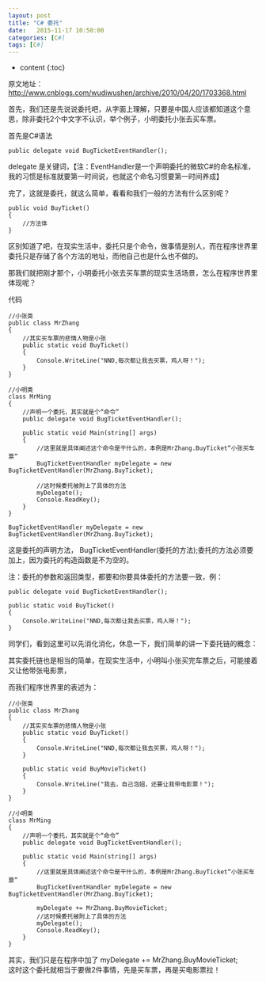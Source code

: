 ```yaml
---
layout: post
title: "C# 委托"
date:   2015-11-17 10:50:00 
categories: [C#]
tags: [C#]
---
```


* content
{:toc}

原文地址： http://www.cnblogs.com/wudiwushen/archive/2010/04/20/1703368.html  

首先，我们还是先说说委托吧，从字面上理解，只要是中国人应该都知道这个意思，除非委托2个中文字不认识，举个例子，小明委托小张去买车票。   

首先是C#语法      

	public delegate void BugTicketEventHandler();   

delegate 是关键词，【注：EventHandler是一个声明委托的微软C#的命名标准，我的习惯是标准就要第一时间说，也就这个命名习惯要第一时间养成】  

完了，这就是委托，就这么简单，看看和我们一般的方法有什么区别呢？   

	public void BuyTicket()  
	{  
		//方法体  
	}   

区别知道了吧，在现实生活中，委托只是个命令，做事情是别人，而在程序世界里委托只是存储了各个方法的地址，而他自己也是什么也不做的。  

那我们就把刚才那个，小明委托小张去买车票的现实生活场景，怎么在程序世界里体现呢？  

代码  

	//小张类  
    public class MrZhang  
    {  
        //其实买车票的悲情人物是小张  
        public static void BuyTicket()  
        {  
            Console.WriteLine("NND,每次都让我去买票，鸡人呀！");  
        }  
    }  
  
    //小明类  
    class MrMing  
    {  
        //声明一个委托，其实就是个“命令”  
        public delegate void BugTicketEventHandler();  

        public static void Main(string[] args)  
        {   
            //这里就是具体阐述这个命令是干什么的，本例是MrZhang.BuyTicket“小张买车票”  
            BugTicketEventHandler myDelegate = new BugTicketEventHandler(MrZhang.BuyTicket);  
  
            //这时候委托被附上了具体的方法  
            myDelegate();  
            Console.ReadKey();  
        }  
    }    

	BugTicketEventHandler myDelegate = new BugTicketEventHandler(MrZhang.BuyTicket);   

这是委托的声明方法， BugTicketEventHandler(委托的方法);委托的方法必须要加上，因为委托的构造函数是不为空的。  

注：委托的参数和返回类型，都要和你要具体委托的方法要一致，例：  

	public delegate void BugTicketEventHandler();  

	public static void BuyTicket()  
	{  
		Console.WriteLine("NND,每次都让我去买票，鸡人呀！");  
	}    

同学们，看到这里可以先消化消化，休息一下，我们简单的讲一下委托链的概念：  

其实委托链也是相当的简单，在现实生活中，小明叫小张买完车票之后，可能接着又让他带张电影票，  

而我们程序世界里的表述为：    

	//小张类
    public class MrZhang
    {
        //其实买车票的悲情人物是小张
        public static void BuyTicket()
        {
            Console.WriteLine("NND,每次都让我去买票，鸡人呀！");
        }

        public static void BuyMovieTicket()
        {
            Console.WriteLine("我去，自己泡妞，还要让我带电影票！");
        }
    }

    //小明类
    class MrMing
    {
        //声明一个委托，其实就是个“命令”
        public delegate void BugTicketEventHandler();

        public static void Main(string[] args)
        {
            //这里就是具体阐述这个命令是干什么的，本例是MrZhang.BuyTicket“小张买车票”
            BugTicketEventHandler myDelegate = new BugTicketEventHandler(MrZhang.BuyTicket);

            myDelegate += MrZhang.BuyMovieTicket;
            //这时候委托被附上了具体的方法
            myDelegate();
            Console.ReadKey();
        }
    } 
 
其实，我们只是在程序中加了 myDelegate += MrZhang.BuyMovieTicket;<br/>
这时这个委托就相当于要做2件事情，先是买车票，再是买电影票拉！<br/>